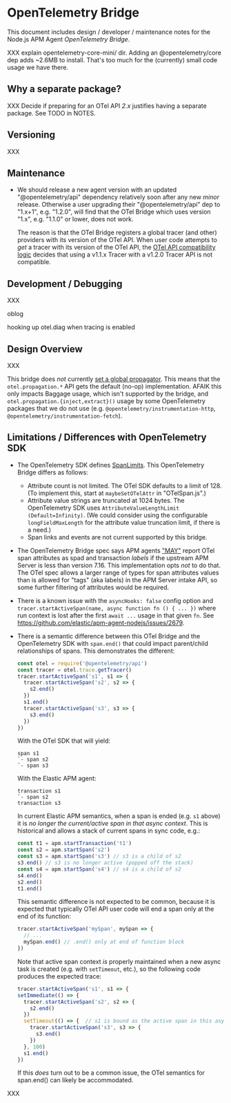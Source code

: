 # OpenTelemetry Bridge

This document includes design / developer / maintenance notes for the
Node.js APM Agent *OpenTelemetry Bridge*.

XXX explain opentelemetry-core-mini/ dir. Adding an @opentelemetry/core dep
    adds ~2.6MB to install. That's too much for the (currently) small code
    usage we have there.

## Why a separate package?

XXX Decide if preparing for an OTel API *2.x* justifies having a separate package.
  See TODO in NOTES.

## Versioning

XXX


## Maintenance

- We should release a new agent version with an updated "@opentelemetry/api"
  dependency relatively soon after any new *minor* release. Otherwise a user
  upgrading their "@opentelemetry/api" dep to "1.x+1", e.g. "1.2.0", will find
  that the OTel Bridge which uses version "1.x", e.g. "1.1.0" or lower, does
  not work.

  The reason is that the OTel Bridge registers a global tracer (and other)
  providers with its version of the OTel API. When user code attempts to *get*
  a tracer with its version of the OTel API, the [OTel API compatibility
  logic](https://github.com/open-telemetry/opentelemetry-js-api/blob/v1.1.0/src/internal/semver.ts#L24-L33)
  decides that using a v1.1.x Tracer with a v1.2.0 Tracer API is not
  compatible.

## Development / Debugging

XXX

oblog

hooking up otel.diag when tracing is enabled

## Design Overview

XXX

This bridge does *not* currently [set a global propagator](https://github.com/open-telemetry/opentelemetry-js-api/blob/v1.1.0/src/api/propagation.ts#L65).
This means that the `otel.propagation.*` API gets the default (no-op)
implementation. AFAIK this only impacts Baggage usage, which isn't supported by
the bridge, and `otel.propagation.{inject,extract}()` usage by some
OpenTelemetry packages that we do not use (e.g.
`@opentelemetry/instrumentation-http`, `@opentelemetry/instrumentation-fetch`).

## Limitations / Differences with OpenTelemetry SDK

- The OpenTelemetry SDK defines [SpanLimits](https://github.com/open-telemetry/opentelemetry-specification/blob/main/specification/trace/sdk.md#span-limits).
  This OpenTelemetry Bridge differs as follows:
  - Attribute count is not limited. The OTel SDK defaults to a limit of 128.
    (To implement this, start at `maybeSetOTelAttr` in "OTelSpan.js".)
  - Attribute value strings are truncated at 1024 bytes. The OpenTelemetry SDK
    uses `AttributeValueLengthLimit (Default=Infinity)`.
    (We could consider using the configurable `longFieldMaxLength` for the
    attribute value truncation limit, if there is a need.)
  - Span links and events are not current supported by this bridge.

- The OpenTelemetry Bridge spec says APM agents
  ["MAY"](https://github.com/elastic/apm/blob/main/specs/agents/tracing-api-otel.md#attributes-mapping)
  report OTel span attributes as spad and transaction *labels* if the upstream
  APM Server is less than version 7.16. This implementation opts *not* to do
  that. The OTel spec allows a larger range of types for span attributes values
  than is allowed for "tags" (aka labels) in the APM Server intake API, so some
  further filtering of attributes would be required.

- There is a known issue with the `asyncHooks: false` config option and
  `tracer.startActiveSpan(name, async function fn () { ... })` where run
  context is lost after the first `await ...` usage in that given `fn`.
  See https://github.com/elastic/apm-agent-nodejs/issues/2679.

- There is a semantic difference between this OTel Bridge and the OpenTelemetry
  SDK with `span.end()` that could impact parent/child relationships of spans.
  This demonstrates the different:

    ```js
    const otel = require('@opentelemetry/api')
    const tracer = otel.trace.getTracer()
    tracer.startActiveSpan('s1', s1 => {
      tracer.startActiveSpan('s2', s2 => {
        s2.end()
      })
      s1.end()
      tracer.startActiveSpan('s3', s3 => {
        s3.end()
      })
    })
    ```

  With the OTel SDK that will yield:

    ```
    span s1
    `- span s2
    `- span s3
    ```

  With the Elastic APM agent:

    ```
    transaction s1
    `- span s2
    transaction s3
    ```

  In current Elastic APM semantics, when a span is ended (e.g. `s1` above) it is
  *no longer the current/active span in that async context*. This is historical
  and allows a stack of current spans in sync code, e.g.:

    ```js
    const t1 = apm.startTransaction('t1')
    const s2 = apm.startSpan('s2')
    const s3 = apm.startSpan('s3') // s3 is a child of s2
    s3.end() // s3 is no longer active (popped off the stack)
    const s4 = apm.startSpan('s4') // s4 is a child of s2
    s4.end()
    s2.end()
    t1.end()
    ```

  This semantic difference is not expected to be common, because it is expected
  that typically OTel API user code will end a span only at the end of its
  function:

    ```js
    tracer.startActiveSpan('mySpan', mySpan => {
      // ...
      mySpan.end() // .end() only at end of function block
    })
    ```

  Note that active span context *is* properly maintained when a new async task
  is created (e.g. with `setTimeout`, etc.), so the following code produces
  the expected trace:

    ```js
    tracer.startActiveSpan('s1', s1 => {
    setImmediate(() => {
      tracer.startActiveSpan('s2', s2 => {
        s2.end()
      })
      setTimeout(() => {  // s1 is bound as the active span in this async task.
        tracer.startActiveSpan('s3', s3 => {
          s3.end()
        })
      }, 100)
      s1.end()
    })
    ```

  If this *does* turn out to be a common issue, the OTel semantics for span.end()
  can likely be accommodated.


XXX


